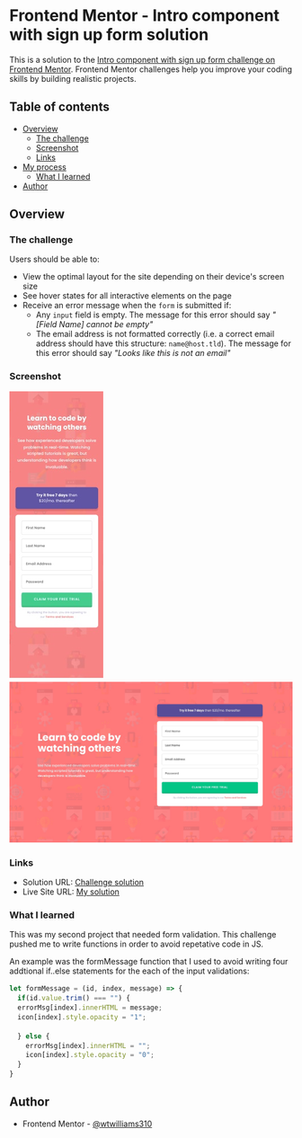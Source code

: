 # Frontend Mentor - Intro component with sign up form solution

This is a solution to the [Intro component with sign up form challenge on Frontend Mentor](https://www.frontendmentor.io/challenges/intro-component-with-signup-form-5cf91bd49edda32581d28fd1). Frontend Mentor challenges help you improve your coding skills by building realistic projects. 

## Table of contents

- [Overview](#overview)
  - [The challenge](#the-challenge)
  - [Screenshot](#screenshot)
  - [Links](#links)
- [My process](#my-process)
  - [What I learned](#what-i-learned)
- [Author](#author)


## Overview

### The challenge

Users should be able to:

- View the optimal layout for the site depending on their device's screen size
- See hover states for all interactive elements on the page
- Receive an error message when the `form` is submitted if:
  - Any `input` field is empty. The message for this error should say *"[Field Name] cannot be empty"*
  - The email address is not formatted correctly (i.e. a correct email address should have this structure: `name@host.tld`). The message for this error should say *"Looks like this is not an email"*

### Screenshot

![](./images/form-screenshot-mobile.jpg)
![](./images/form-screenshot-desktop.jpg)

### Links

- Solution URL: [Challenge solution](https://www.frontendmentor.io/solutions/intro-component-with-signup-form-JS7ATNYf5w)
- Live Site URL: [My solution](https://wtwilliams310.github.io/signup-form/)


### What I learned

This was my second project that needed form validation. This challenge pushed me to write functions in order to avoid repetative code in JS.

An example was the formMessage function that I used to avoid writing four addtional if..else statements for the each of the input validations:

```js
let formMessage = (id, index, message) => {
  if(id.value.trim() === "") {
  errorMsg[index].innerHTML = message;
  icon[index].style.opacity = "1";

  } else {
    errorMsg[index].innerHTML = "";
    icon[index].style.opacity = "0";
  } 
}  
```

## Author

- Frontend Mentor - [@wtwilliams310](https://www.frontendmentor.io/profile/wtwilliams310)


